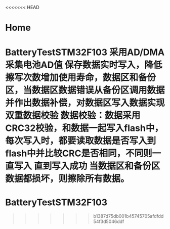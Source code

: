 <<<<<<< HEAD
# Home
BatteryTestSTM32F103
采用AD/DMA采集电池AD值
保存数据实时写入，降低擦写次数增加使用寿命，数据区和备份区，当数据区数据错误从备份区调用数据并作出数据补偿，对数据区写入数据实现双重数据校验
数据校验：数据采用CRC32校验，和数据一起写入flash中，每次写入时，都要读取数据是否写入到flash中并比较CRC是否相同，不同则一直写入 直到写入成功
当数据区和备份区数据都损坏，则擦除所有数据。
=======
# BatteryTestSTM32F103
>>>>>>> b1387d75db001b45745705afdfdd54f3d5046ddf

